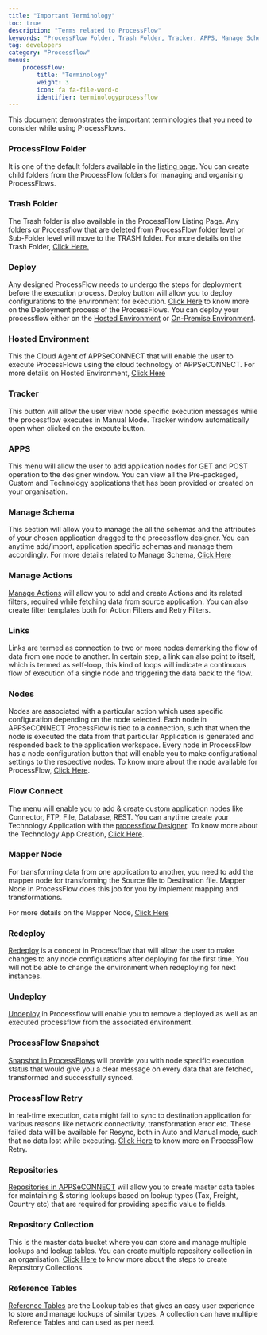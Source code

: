```yaml
---
title: "Important Terminology"
toc: true
description: "Terms related to ProcessFlow"
keywords: "ProcessFlow Folder, Trash Folder, Tracker, APPS, Manage Schem ,Manage Actions , Links, Nodes, Flow Connect,Mapper Node , Deploy, Redeploy, Undeploy, Processflow Snapshot, ProcessFlow Retry, Repository Collection,Reference Tables"
tag: developers
category: "Processflow"
menus: 
    processflow:
        title: "Terminology"
        weight: 3
        icon: fa fa-file-word-o
        identifier: terminologyprocessflow
---
```

This document demonstrates the important terminologies that you need to consider while using ProcessFlows. 

### ProcessFlow Folder
It is one of the default folders available in the [listing page](/processflow/processflow-listing-page/#process-flow-folder). You can create child folders from the ProcessFlow folders for managing and organising ProcessFlows. 

### Trash Folder
The Trash folder is also available in the ProcessFlow Listing Page. Any folders or Processflow 
that are deleted from ProcessFlow folder level or Sub-Folder level will move to the TRASH folder. For more details on the Trash Folder, [Click Here.](/processflow/processflow-listing-page/#trash-folder)

### Deploy
Any designed ProcessFlow needs to undergo the steps for deployment before the execution process. 
Deploy button will allow you to deploy configurations to the environment for execution. [Click Here](/processflow/deploying-and-executing-processflow/#deploying-process-flows-to-environment) to know more on the Deployment process of the ProcessFlows.
You can deploy your processflow either on the [Hosted Environment](/deployment/Environment-Management/#hosted) or [On-Premise Environment](/deployment/Environment-Management/#onpremise).

### Hosted Environment
This the Cloud Agent of APPSeCONNECT that will enable the user to execute ProcessFlows using the cloud technology of APPSeCONNECT. For more details on Hosted Environment, [Click Here](/deployment/Environment-Management/#hosted) 

### Tracker 
This button will allow the user view node specific execution messages while the processflow executes in Manual Mode. Tracker window automatically open when clicked on the execute button. 

### APPS 
This menu will allow the user to add application nodes for GET and POST operation to the designer window. 
You can view all the Pre-packaged, Custom and Technology applications that has been provided or created on your 
organisation. 

### Manage Schema
This section will allow you to manage the all the schemas and the attributes of your chosen application dragged to the processflow designer. You can anytime add/import, application specific schemas and manage them accordingly.
For more details related to Manage Schema, [Click Here](/transformation/working-with-schemas-action-filter/)

### Manage Actions
[Manage Actions](/transformation/working-with-schemas-action-filter/) will allow you to add and create Actions and its related filters, required while fetching data from source application. 
You can also create filter templates both for Action Filters and Retry Filters. 


### Links
Links are termed as connection to two or more nodes demarking the flow of data from one node to another. 
In certain step, a link can also point to itself, which is termed as self-loop, this kind of loops will indicate a continuous flow of execution of a single node and triggering the data back to the flow. 

 
### Nodes
Nodes are associated with a particular action which uses specific configuration depending on the 
node selected. Each node in APPSeCONNECT ProcessFlow is tied to a connection, such that when the node 
is executed the data from that particular Application is generated and responded back to the application 
workspace. Every node in ProcessFlow has a node configuration button that will enable you to make configurational settings to the respective nodes. 
To know more about the node available for ProcessFlow, [Click Here](/processflow/processflow-nodes-and-links/).

 
### Flow Connect
The menu will enable you to add & create custom application nodes like Connector, FTP, File, Database, REST. You can anytime create your Technology Application with the [processflow Designer](/processflow/components-of-processflow/).
To know more about the Technology App Creation, [Click Here](/connectors/technology-app-creation-using-processflow/).

### Mapper Node
For transforming data from one application to another, you need to add the mapper node for transforming 
the Source file to Destination file. Mapper Node in ProcessFlow does this job for you by implement
 mapping and transformations. 

For more details on the Mapper Node, [Click Here](/processflow/working-with-mapper/)

 
### Redeploy
[Redeploy](/processflow/redeploying-processflow/) is a concept in Processflow that will allow the user to make changes to any node configurations 
after deploying for the first time. You will not be able to change the environment when redeploying for 
next instances. 

 

### Undeploy
[Undeploy](/processflow/deploying-and-executing-processflow) in Processflow will enable you to remove a deployed as well as an executed processflow from 
the associated environment. 

 
### ProcessFlow Snapshot
[Snapshot in ProcessFlows](/processflow/snapshot-processflow/) will provide you with node specific execution status that would give you a 
clear message on every data that are fetched, transformed and successfully synced. 

 

### ProcessFlow Retry
In real-time execution, data might fail to sync to destination application for various reasons like 
network connectivity, transformation error etc. These failed data will be available for Resync, 
both in Auto and Manual mode, such that no data lost while executing. [Click Here](/processflow/retry-processflow/) to know more on ProcessFlow Retry.

 

### Repositories
[Repositories in APPSeCONNECT](/deployment/Lookup-repository-masterdata/) will allow you to create master data tables for maintaining & storing lookups 
based on lookup types (Tax, Freight, Country etc)  that are required for providing specific value to fields. 

 
### Repository Collection
This is the master data bucket where you can store and manage multiple lookups and lookup tables. 
You can create multiple repository collection in an organisation. [Click Here](/deployment/Lookup-repository-masterdata/#steps-to-create-repository-collections) to know more about the steps to create Repository Collections.

 
### Reference Tables
[Reference Tables](/deployment/Lookup-repository-masterdata/#steps-to-create-reference-tables) are the Lookup tables that gives an easy user experience to store 
and manage lookups of similar types. A collection can have multiple Reference Tables and 
can used as per need. 